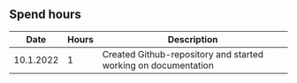 ## Spend hours

| Date | Hours | Description |
|------|-------|-------------|
| 10.1.2022 | 1 | Created Github-repository and started working on documentation |